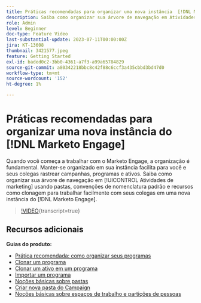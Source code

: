 ```yaml
---
title: Práticas recomendadas para organizar uma nova instância  [!DNL Marketo Engage]
description: Saiba como organizar sua árvore de navegação em Atividades de marketing usando pastas, convenções de nomenclatura padrão e recursos como clonagem para trabalhar facilmente com seus colegas de trabalho em uma nova instância do Marketo Engage.
role: Admin
level: Beginner
doc-type: Feature Video
last-substantial-update: 2023-07-11T00:00:00Z
jira: KT-13608
thumbnail: 3421577.jpeg
feature: Getting Started
exl-id: baded0c2-3bb0-4361-a7f3-a99a65784829
source-git-commit: a80342218bbc8c42f88c6ccf3a435cbbd3bd47d0
workflow-type: tm+mt
source-wordcount: '152'
ht-degree: 1%

---
```


# Práticas recomendadas para organizar uma nova instância do [!DNL Marketo Engage]

Quando você começa a trabalhar com o Marketo Engage, a organização é fundamental. Manter-se organizado em sua instância facilita para você e seus colegas rastrear campanhas, programas e ativos. Saiba como organizar sua árvore de navegação em [!UICONTROL Atividades de marketing] usando pastas, convenções de nomenclatura padrão e recursos como clonagem para trabalhar facilmente com seus colegas em uma nova instância do [!DNL Marketo Engage]. 

>[!VIDEO](https://video.tv.adobe.com/v/3421577/?learn=on){transcript=true}

## Recursos adicionais

**Guias do produto:**

* [Prática recomendada: como organizar seus programas](https://experienceleague.adobe.com/docs/marketo/using/product-docs/core-marketo-concepts/programs/working-with-programs/best-practice-how-to-organize-your-programs.html?lang=pt-BR)
* [Clonar um programa](https://experienceleague.adobe.com/docs/marketo/using/product-docs/core-marketo-concepts/programs/working-with-programs/clone-a-program.html?lang=pt-BR)
* [Clonar um ativo em um programa](https://experienceleague.adobe.com/docs/marketo/using/product-docs/core-marketo-concepts/programs/working-with-programs/clone-an-asset-in-a-program.html?lang=pt-BR)
* [Importar um programa](https://experienceleague.adobe.com/docs/marketo/using/product-docs/core-marketo-concepts/programs/working-with-programs/import-a-program.html?lang=pt-BR)
* [Noções básicas sobre pastas](https://experienceleague.adobe.com/docs/marketo/using/product-docs/core-marketo-concepts/miscellaneous/understanding-folders.html?lang=pt-BR)
* [Criar nova pasta do Campaign](https://experienceleague.adobe.com/docs/marketo/using/product-docs/core-marketo-concepts/miscellaneous/create-new-campaign-folder.html?lang=pt-BR)
* [Noções básicas sobre espaços de trabalho e partições de pessoas](https://experienceleague.adobe.com/docs/marketo/using/product-docs/administration/workspaces-and-person-partitions/understanding-workspaces-and-person-partitions.html?lang=pt-BR)
